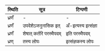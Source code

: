 | स्थिति | सूत्र | टिप्पणी |
| ----- | ------- | ------ |
| ध्रणँ | - | - |
| ध्रणँ | उपदेशेऽजनुनासिक इत् | अँ-इत्यस्य इत्संज्ञा |
| ध्रणँ | शेषात् कर्तरि परस्मैपदम् | इति परस्मैपदम् |
| ध्रण् | तस्य लोपः | इत्संज्ञकस्य लोपः |
